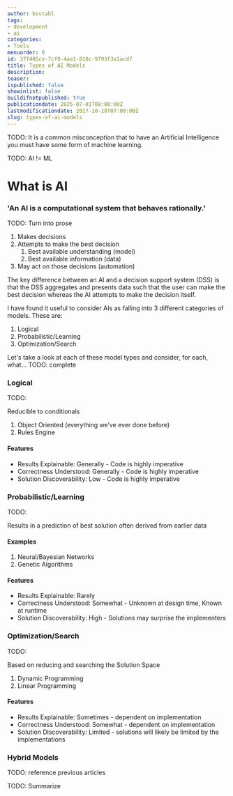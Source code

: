 ```yaml
---
author: bsstahl
tags:
- development
- ai
categories:
- Tools
menuorder: 0
id: 37f405ce-7cf9-4aa1-810c-9793f3a1acd7
title: Types of AI Models
description: 
teaser: 
ispublished: false
showinlist: false
buildifnotpublished: true
publicationdate: 2025-07-01T08:00:00Z
lastmodificationdate: 2017-10-18T07:00:00Z
slug: types-of-ai-models
---
```

TODO: It is a common misconception that to have an Artificial Intelligence you must have some form of machine learning.  

TODO: AI != ML

# What is AI

### 'An AI is a computational system that behaves rationally.'

TODO: Turn into prose

1. Makes decisions
1. Attempts to make the best decision
    1. Best available understanding (model)
    1. Best available information (data)
1. May act on those decisions (automation)

The key difference between an AI and a decision support system (DSS) is that the DSS aggregates and presents data such that the user can make the best decision whereas the AI attempts to make the decision itself.

I have found it useful to consider AIs as falling into 3 different categories of models. These are:

1. Logical
1. Probabilistic/Learning
1. Optimization/Search

Let's take a look at each of these model types and consider, for each, what... TODO: complete

### Logical
TODO: 

Reducible to conditionals
1. Object Oriented (everything we’ve ever done before)
1. Rules Engine

#### Features
* Results Explainable: Generally - Code is highly imperative
* Correctness Understood: Generally - Code is highly imperative
* Solution Discoverability: Low - Code is highly imperative


### Probabilistic/Learning
TODO: 

Results in a prediction of best solution often derived from earlier data

#### Examples
1. Neural/Bayesian Networks
1. Genetic Algorithms

#### Features
* Results Explainable: Rarely
* Correctness Understood: Somewhat - Unknown at design time, Known at runtime
* Solution Discoverability: High - Solutions may surprise the implementers


### Optimization/Search
TODO: 

Based on reducing and searching the Solution Space
1. Dynamic Programming
1. Linear Programming

#### Features
* Results Explainable: Sometimes - dependent on implementation
* Correctness Understood: Somewhat - dependent on implementation
* Solution Discoverability: Limited - solutions will likely be limited by the implementations


### Hybrid Models
TODO: reference previous articles


TODO: Summarize